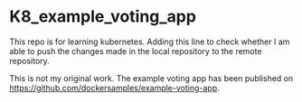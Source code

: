 # K8_example_voting_app

This repo is for learning kubernetes. 
Adding this line to check whether I am able to push the changes made in the local repository to the remote repository. 

This is not my original work. The example voting app has been published on https://github.com/dockersamples/example-voting-app.  
